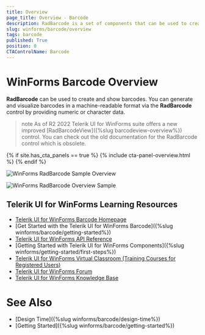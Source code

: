 ```yaml
---
title: Overview
page_title: Overview - Barcode
description: RadBarcode is a set of components that can be used to create, show and read barcodes. 
slug: winforms/barcode/overview 
tags: barcode
published: True
position: 0 
CTAControlName: Barcode
---
```


# WinForms Barcode Overview

**RadBarcode** can be used to create and show barcodes. You can generate and visualize barcodes in a machine-readable format via the **RadBarcode** control by providing numeric or character data. 

>note As of R2 2022 Telerik UI for WinForms suite offers a new improved [RadBarcodeView]({%slug barcodeview-overview%}) control. You can check out the old documentation for the RadBarcode control which is obsolete.

{% if site.has_cta_panels == true %}
{% include cta-panel-overview.html %}
{% endif %}

![WinForms RadBarcode Sample Overview](images/barcode-overview001.png)

![WinForms RadBarcode Overview Sample](images/barcode-overview002.png)


## Telerik UI for WinForms Learning Resources
* [Telerik UI for WinForms Barcode Homepage](https://www.telerik.com/products/winforms/barcode.aspx)
* [Get Started with the Telerik UI for WinForms Barcode]({%slug winforms/barcode/getting-started%})
* [Telerik UI for WinForms API Reference](https://docs.telerik.com/devtools/winforms/api/)
* [Getting Started with Telerik UI for WinForms Components]({%slug winforms/getting-started/first-steps%})
* [Telerik UI for WinForms Virtual Classroom (Training Courses for Registered Users)](https://learn.telerik.com/learn/course/external/view/elearning/17/TelerikUIforWinForms) 
* [Telerik UI for WinForms Forum](https://www.telerik.com/forums/winforms)
* [Telerik UI for WinForms Knowledge Base](https://docs.telerik.com/devtools/winforms/knowledge-base)

# See Also

* [Design Time]({%slug winforms/barcode/design-time%})
* [Getting Started]({%slug winforms/barcode/getting-started%})
 
        
